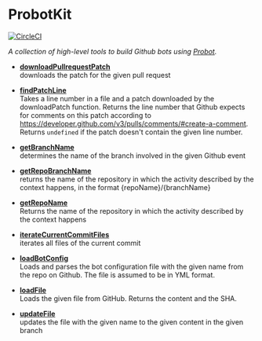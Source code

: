 # ProbotKit

[![CircleCI](https://circleci.com/gh/kevgo/probot-kit.svg?style=shield)](https://circleci.com/gh/kevgo/probot-kit)

_A collection of high-level tools to build Github bots using [Probot](https://probot.github.io)._

<a textrun="all-exported">

- **[downloadPullrequestPatch](src/download-pullrequest-patch.ts)** <br>
  downloads the patch for the given pull request

- **[findPatchLine](src/find-patch-line.ts)** <br>
  Takes a line number in a file and a patch downloaded by the downloadPatch function.
  Returns the line number that Github expects for comments on this patch
  according to https://developer.github.com/v3/pulls/comments/#create-a-comment.
  Returns `undefined` if the patch doesn't contain the given line number.

* **[getBranchName](src/get-branch-name.ts)** <br>
  determines the name of the branch involved in the given Github event

* **[getRepoBranchName](src/get-repo-branch-name.ts)** <br>
  returns the name of the repository in which the activity described by the context happens,
  in the format {repoName}/{branchName}

* **[getRepoName](src/get-repo-name.ts)** <br>
  Returns the name of the repository in which the activity described by the context happens

* **[iterateCurrentCommitFiles](src/iterate-current-commit-files.ts)** <br>
  iterates all files of the current commit

* **[loadBotConfig](src/load-bot-config.ts)** <br>
  Loads and parses the bot configuration file with the given name from the repo on Github.
  The file is assumed to be in YML format.

* **[loadFile](src/load-file.ts)** <br>
  Loads the given file from GitHub.
  Returns the content and the SHA.

* **[updateFile](src/update-file.ts)** <br>
  updates the file with the given name to the given content in the given branch

</a>
